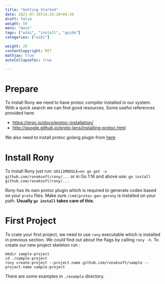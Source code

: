```yaml
---
title: "Getting Started"
date: 2021-07-26T14:33:20+04:30
draft: false
weight: 50
menu: "main"
tags: ["wiki", "install", "guide"]
categories: ["wiki"]

weight: 20
contentCopyright: MIT
mathjax: true
autoCollapseToc: true

---
```


# Prepare
To install Rony we need to have protoc compiler installed in our system. With a quick search we can
find good resources. Some useful references provided here:
* https://grpc.io/docs/protoc-installation/ 
* http://google.github.io/proto-lens/installing-protoc.html


We also need to install protoc golang plugin from [here](https://github.com/golang/protobuf)

# Install Rony
To install Rony just run: `GO111MODULE=on go get -u github.com/ronaksoft/rony/...` or in Go 1.16 and above use: `go install github.com/ronaksoft/rony/...`

Rony has its own protoc plugin which is required to generate codes based on your `proto` files. Make sure `/cmd/protoc-gen-gorony` is installed
on your path. **Usually `go install` takes care of this.**


# First Project
To crate your first project, we need to use `rony` executable which is installed in previous section. We could 
find out about the flags by calling `rony -h`. To create our new project skeleton run :

```shell
mkdir sample-project
cd ./sample-project
rony create-project --project.name github.com/ronaksoft/sample --project.name sample-project
```

There are some examples in `./example` directory. 

